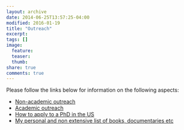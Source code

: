 ```yaml
---
layout: archive
date: 2014-06-25T13:57:25-04:00
modified: 2016-01-19
title: "Outreach"
excerpt:
tags: []
image:
  feature:
  teaser:
  thumb:
share: true
comments: true
---
```


Please follow the links below for information on the following aspects:

- [Non-academic outreach](nonacademicOut.md)
- [Academic outreach](academicOut.md)
- [How to apply to a PhD in the US](PhDUSA.md)
- [My personal and non extensive list of books, documentaries etc](readings.md)

